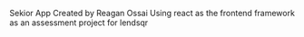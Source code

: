 Sekior App 
Created by Reagan Ossai Using react as the frontend framework as an assessment project for lendsqr
